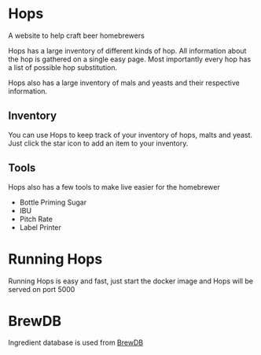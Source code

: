 # Hops
A website to help craft beer homebrewers

Hops has a large inventory of different kinds of hop. All information about the hop is gathered on a single easy page.
Most importantly every hop has a list of possible hop substitution.

Hops also has a large inventory of mals and yeasts and their respective information.

## Inventory
You can use Hops to keep track of your inventory of hops, malts and yeast. Just click the star icon to add an item to your inventory.

## Tools
Hops also has a few tools to make live easier for the homebrewer
- Bottle Priming Sugar 
- IBU
- Pitch Rate
- Label Printer

# Running Hops
Running Hops is easy and fast, just start the docker image and Hops will be served on port 5000

# BrewDB
Ingredient database is used from [BrewDB](https://github.com/sboulema/BrewDB)